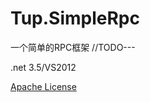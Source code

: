 Tup.SimpleRpc
======================

一个简单的RPC框架
//TODO---


.net 3.5/VS2012

[Apache License](LICENSE.txt)